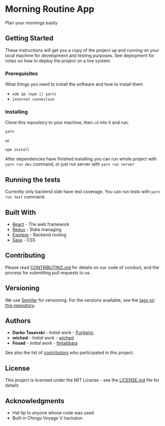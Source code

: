 # Morning Routine App

Plan your mornings easily

## Getting Started

These instructions will get you a copy of the project up and running on your local machine for development and testing purposes. See deployment for notes on how to deploy the project on a live system.

### Prerequisites

What things you need to install the software and how to install them

- `ode && (npm || yarn)`
- `internet connection`

### Installing

Clone this repository to your machine, then `cd` into it and run:

```shell
yarn
```

or

```shell
npm install
```

After dependencies have finished installing you can run whole project with `yarn run dev` command, or just run server with `yarn run server`

## Running the tests

Currently only backend side have test coverage. You can run tests with `yarn run test` command.

## Built With

- [React](#) - The web framework
- [Redux](#) - State managing
- [Express](#) - Backend routing
- [Sass](#) - CSS

## Contributing

Please read [CONTRIBUTING.md](#) for details on our code of conduct, and the process for submitting pull requests to us.

## Versioning

We use [SemVer](http://semver.org/) for versioning. For the versions available, see the [tags on this repository](#).

## Authors

- **Darko Tasevski** - _Initial work_ - [Puritanic](https://github.com/Puritanic)
- **wiched** - _Initial work_ -  [wiched](https://github.com/wiched)
- **Fouad** - _Initial work_ -  [fmtabbara](https://github.com/fmtabbara)

See also the list of [contributors](#) who participated in this project.

## License

This project is licensed under the MIT License - see the [LICENSE.md](LICENSE.md) file for details

## Acknowledgments

- Hat tip to anyone whose code was used
- Built in Chingu Voyage V hackaton
